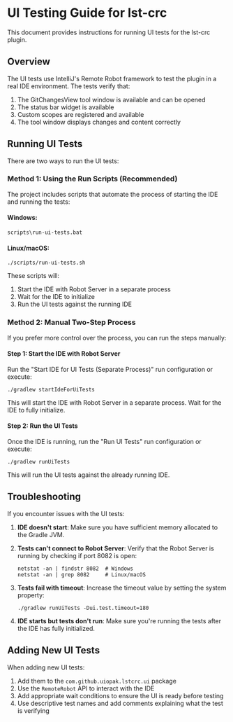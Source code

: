 # UI Testing Guide for lst-crc

This document provides instructions for running UI tests for the lst-crc plugin.

## Overview

The UI tests use IntelliJ's Remote Robot framework to test the plugin in a real IDE environment. The tests verify that:

1. The GitChangesView tool window is available and can be opened
2. The status bar widget is available
3. Custom scopes are registered and available
4. The tool window displays changes and content correctly

## Running UI Tests

There are two ways to run the UI tests:

### Method 1: Using the Run Scripts (Recommended)

The project includes scripts that automate the process of starting the IDE and running the tests:

#### Windows:
```
scripts\run-ui-tests.bat
```

#### Linux/macOS:
```
./scripts/run-ui-tests.sh
```

These scripts will:
1. Start the IDE with Robot Server in a separate process
2. Wait for the IDE to initialize
3. Run the UI tests against the running IDE

### Method 2: Manual Two-Step Process

If you prefer more control over the process, you can run the steps manually:

#### Step 1: Start the IDE with Robot Server

Run the "Start IDE for UI Tests (Separate Process)" run configuration or execute:

```
./gradlew startIdeForUiTests
```

This will start the IDE with Robot Server in a separate process. Wait for the IDE to fully initialize.

#### Step 2: Run the UI Tests

Once the IDE is running, run the "Run UI Tests" run configuration or execute:

```
./gradlew runUiTests
```

This will run the UI tests against the already running IDE.

## Troubleshooting

If you encounter issues with the UI tests:

1. **IDE doesn't start**: Make sure you have sufficient memory allocated to the Gradle JVM.

2. **Tests can't connect to Robot Server**: Verify that the Robot Server is running by checking if port 8082 is open:
   ```
   netstat -an | findstr 8082  # Windows
   netstat -an | grep 8082     # Linux/macOS
   ```

3. **Tests fail with timeout**: Increase the timeout value by setting the system property:
   ```
   ./gradlew runUiTests -Dui.test.timeout=180
   ```

4. **IDE starts but tests don't run**: Make sure you're running the tests after the IDE has fully initialized.

## Adding New UI Tests

When adding new UI tests:

1. Add them to the `com.github.uiopak.lstcrc.ui` package
2. Use the `RemoteRobot` API to interact with the IDE
3. Add appropriate wait conditions to ensure the UI is ready before testing
4. Use descriptive test names and add comments explaining what the test is verifying